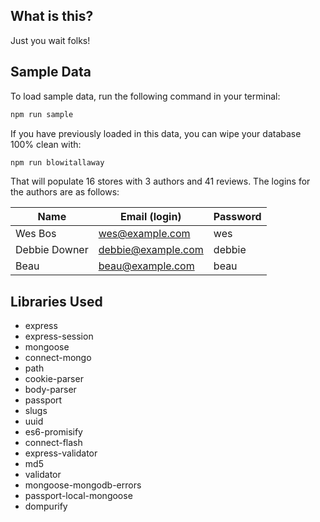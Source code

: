 ## What is this?

Just you wait folks!

## Sample Data

To load sample data, run the following command in your terminal:

```bash
npm run sample
```

If you have previously loaded in this data, you can wipe your database 100% clean with:

```bash
npm run blowitallaway
```

That will populate 16 stores with 3 authors and 41 reviews. The logins for the authors are as follows:

|Name|Email (login)|Password|
|---|---|---|
|Wes Bos|wes@example.com|wes|
|Debbie Downer|debbie@example.com|debbie|
|Beau|beau@example.com|beau|

## Libraries Used
* express
* express-session
* mongoose
* connect-mongo
* path
* cookie-parser
* body-parser
* passport
* slugs
* uuid
* es6-promisify
* connect-flash
* express-validator
* md5
* validator
* mongoose-mongodb-errors
* passport-local-mongoose
* dompurify

